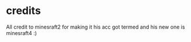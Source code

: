 # credits
All credit to minesraft2 for making it his acc got termed and his new one is minesraft4 :)
